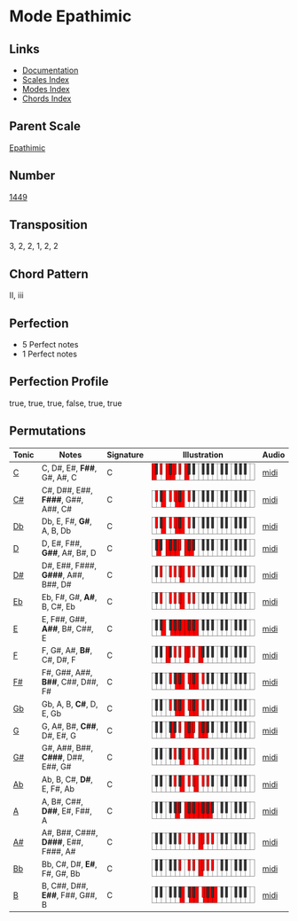 # Mode Epathimic

## Links

- [Documentation](README.md)
- [Scales Index](Scales.md)
- [Modes Index](Modes.md)
- [Chords Index](Chords.md)

## Parent Scale

[Epathimic](ScaleEpathimic.md)

## Number

[1449](https://ianring.com/musictheory/scales/1449)

## Transposition

3, 2, 2, 1, 2, 2

## Chord Pattern

II, iii

## Perfection

- 5 Perfect notes
- 1 Perfect notes

## Perfection Profile

true, true, true, false, true, true

## Permutations

| Tonic | Notes | Signature | Illustration | Audio |
|-------|-------|-----------|--------------|-------|
| [C](ModeCNaturalEpathimic.md) | C, D#, E#, **F##**, G#, A#, C | C | ![CNaturalEpathimic](ModeCNaturalEpathimic.png) | [midi](https://github.com/edipermadi/music/blob/main/docs/ModeCNaturalEpathimic.mid?raw=true) |
| [C#](ModeCSharpEpathimic.md) | C#, D##, E##, **F###**, G##, A##, C# | C | ![CSharpEpathimic](ModeCSharpEpathimic.png) | [midi](https://github.com/edipermadi/music/blob/main/docs/ModeCSharpEpathimic.mid?raw=true) |
| [Db](ModeDFlatEpathimic.md) | Db, E, F#, **G#**, A, B, Db | C | ![DFlatEpathimic](ModeDFlatEpathimic.png) | [midi](https://github.com/edipermadi/music/blob/main/docs/ModeDFlatEpathimic.mid?raw=true) |
| [D](ModeDNaturalEpathimic.md) | D, E#, F##, **G##**, A#, B#, D | C | ![DNaturalEpathimic](ModeDNaturalEpathimic.png) | [midi](https://github.com/edipermadi/music/blob/main/docs/ModeDNaturalEpathimic.mid?raw=true) |
| [D#](ModeDSharpEpathimic.md) | D#, E##, F###, **G###**, A##, B##, D# | C | ![DSharpEpathimic](ModeDSharpEpathimic.png) | [midi](https://github.com/edipermadi/music/blob/main/docs/ModeDSharpEpathimic.mid?raw=true) |
| [Eb](ModeEFlatEpathimic.md) | Eb, F#, G#, **A#**, B, C#, Eb | C | ![EFlatEpathimic](ModeEFlatEpathimic.png) | [midi](https://github.com/edipermadi/music/blob/main/docs/ModeEFlatEpathimic.mid?raw=true) |
| [E](ModeENaturalEpathimic.md) | E, F##, G##, **A##**, B#, C##, E | C | ![ENaturalEpathimic](ModeENaturalEpathimic.png) | [midi](https://github.com/edipermadi/music/blob/main/docs/ModeENaturalEpathimic.mid?raw=true) |
| [F](ModeFNaturalEpathimic.md) | F, G#, A#, **B#**, C#, D#, F | C | ![FNaturalEpathimic](ModeFNaturalEpathimic.png) | [midi](https://github.com/edipermadi/music/blob/main/docs/ModeFNaturalEpathimic.mid?raw=true) |
| [F#](ModeFSharpEpathimic.md) | F#, G##, A##, **B##**, C##, D##, F# | C | ![FSharpEpathimic](ModeFSharpEpathimic.png) | [midi](https://github.com/edipermadi/music/blob/main/docs/ModeFSharpEpathimic.mid?raw=true) |
| [Gb](ModeGFlatEpathimic.md) | Gb, A, B, **C#**, D, E, Gb | C | ![GFlatEpathimic](ModeGFlatEpathimic.png) | [midi](https://github.com/edipermadi/music/blob/main/docs/ModeGFlatEpathimic.mid?raw=true) |
| [G](ModeGNaturalEpathimic.md) | G, A#, B#, **C##**, D#, E#, G | C | ![GNaturalEpathimic](ModeGNaturalEpathimic.png) | [midi](https://github.com/edipermadi/music/blob/main/docs/ModeGNaturalEpathimic.mid?raw=true) |
| [G#](ModeGSharpEpathimic.md) | G#, A##, B##, **C###**, D##, E##, G# | C | ![GSharpEpathimic](ModeGSharpEpathimic.png) | [midi](https://github.com/edipermadi/music/blob/main/docs/ModeGSharpEpathimic.mid?raw=true) |
| [Ab](ModeAFlatEpathimic.md) | Ab, B, C#, **D#**, E, F#, Ab | C | ![AFlatEpathimic](ModeAFlatEpathimic.png) | [midi](https://github.com/edipermadi/music/blob/main/docs/ModeAFlatEpathimic.mid?raw=true) |
| [A](ModeANaturalEpathimic.md) | A, B#, C##, **D##**, E#, F##, A | C | ![ANaturalEpathimic](ModeANaturalEpathimic.png) | [midi](https://github.com/edipermadi/music/blob/main/docs/ModeANaturalEpathimic.mid?raw=true) |
| [A#](ModeASharpEpathimic.md) | A#, B##, C###, **D###**, E##, F###, A# | C | ![ASharpEpathimic](ModeASharpEpathimic.png) | [midi](https://github.com/edipermadi/music/blob/main/docs/ModeASharpEpathimic.mid?raw=true) |
| [Bb](ModeBFlatEpathimic.md) | Bb, C#, D#, **E#**, F#, G#, Bb | C | ![BFlatEpathimic](ModeBFlatEpathimic.png) | [midi](https://github.com/edipermadi/music/blob/main/docs/ModeBFlatEpathimic.mid?raw=true) |
| [B](ModeBNaturalEpathimic.md) | B, C##, D##, **E##**, F##, G##, B | C | ![BNaturalEpathimic](ModeBNaturalEpathimic.png) | [midi](https://github.com/edipermadi/music/blob/main/docs/ModeBNaturalEpathimic.mid?raw=true) |
